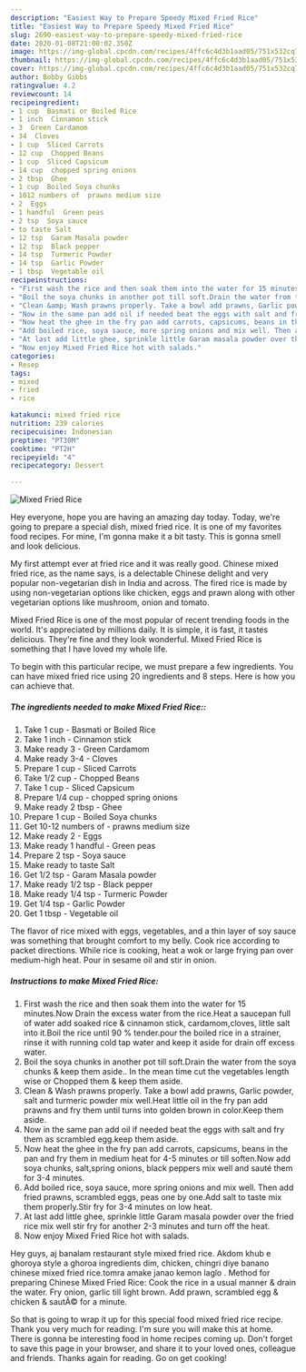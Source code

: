 ```yaml
---
description: "Easiest Way to Prepare Speedy Mixed Fried Rice"
title: "Easiest Way to Prepare Speedy Mixed Fried Rice"
slug: 2690-easiest-way-to-prepare-speedy-mixed-fried-rice
date: 2020-01-08T21:00:02.350Z
image: https://img-global.cpcdn.com/recipes/4ffc6c4d3b1aad05/751x532cq70/mixed-fried-rice-recipe-main-photo.jpg
thumbnail: https://img-global.cpcdn.com/recipes/4ffc6c4d3b1aad05/751x532cq70/mixed-fried-rice-recipe-main-photo.jpg
cover: https://img-global.cpcdn.com/recipes/4ffc6c4d3b1aad05/751x532cq70/mixed-fried-rice-recipe-main-photo.jpg
author: Bobby Gibbs
ratingvalue: 4.2
reviewcount: 14
recipeingredient:
- 1 cup  Basmati or Boiled Rice
- 1 inch  Cinnamon stick
- 3  Green Cardamom
- 34  Cloves
- 1 cup  Sliced Carrots
- 12 cup  Chopped Beans
- 1 cup  Sliced Capsicum
- 14 cup  chopped spring onions
- 2 tbsp  Ghee
- 1 cup  Boiled Soya chunks
- 1012 numbers of  prawns medium size
- 2  Eggs
- 1 handful  Green peas
- 2 tsp  Soya sauce
- to taste Salt
- 12 tsp  Garam Masala powder
- 12 tsp  Black pepper
- 14 tsp  Turmeric Powder
- 14 tsp  Garlic Powder
- 1 tbsp  Vegetable oil
recipeinstructions:
- "First wash the rice and then soak them into the water for 15 minutes.Now Drain the excess water from the rice.Heat a saucepan full of water add soaked rice &amp; cinnamon stick, cardamom,cloves, little salt into it.Boil the rice until 90 % tender.pour the boiled rice in a strainer, rinse it with running cold tap water and keep it aside for drain off excess water."
- "Boil the soya chunks in another pot till soft.Drain the water from the soya chunks &amp; keep them aside.. In the mean time cut the vegetables length wise or Chopped them &amp; keep them aside."
- "Clean &amp; Wash prawns properly. Take a bowl add prawns, Garlic powder, salt and turmeric powder mix well.Heat little oil in the fry pan add prawns and fry them until turns into golden brown in color.Keep them aside."
- "Now in the same pan add oil if needed beat the eggs with salt and fry them as scrambled egg.keep them aside."
- "Now heat the ghee in the fry pan add carrots, capsicums, beans in the pan and fry them in medium heat for 4-5 minutes or till soften.Now add soya chunks, salt,spring onions, black peppers mix well and sauté them for 3-4 minutes."
- "Add boiled rice, soya sauce, more spring onions and mix well. Then add fried prawns, scrambled eggs, peas one by one.Add salt to taste mix them properly.Stir fry for 3-4 minutes on low heat."
- "At last add little ghee, sprinkle little Garam masala powder over the fried rice mix well stir fry for another 2-3 minutes and turn off the heat."
- "Now enjoy Mixed Fried Rice hot with salads."
categories:
- Resep
tags:
- mixed
- fried
- rice

katakunci: mixed fried rice
nutrition: 239 calories
recipecuisine: Indonesian
preptime: "PT30M"
cooktime: "PT2H"
recipeyield: "4"
recipecategory: Dessert

---
```



![Mixed Fried Rice](https://img-global.cpcdn.com/recipes/4ffc6c4d3b1aad05/751x532cq70/mixed-fried-rice-recipe-main-photo.jpg)

Hey everyone, hope you are having an amazing day today. Today, we're going to prepare a special dish, mixed fried rice. It is one of my favorites food recipes. For mine, I'm gonna make it a bit tasty. This is gonna smell and look delicious.

My first attempt ever at fried rice and it was really good. Chinese mixed fried rice, as the name says, is a delectable Chinese delight and very popular non-vegetarian dish in India and across. The fired rice is made by using non-vegetarian options like chicken, eggs and prawn along with other vegetarian options like mushroom, onion and tomato.

Mixed Fried Rice is one of the most popular of recent trending foods in the world. It's appreciated by millions daily. It is simple, it is fast, it tastes delicious. They're fine and they look wonderful. Mixed Fried Rice is something that I have loved my whole life.


To begin with this particular recipe, we must prepare a few ingredients. You can have mixed fried rice using 20 ingredients and 8 steps. Here is how you can achieve that.

##### The ingredients needed to make Mixed Fried Rice::

1. Take 1 cup - Basmati or Boiled Rice
1. Take 1 inch - Cinnamon stick
1. Make ready 3 - Green Cardamom
1. Make ready 3-4 - Cloves
1. Prepare 1 cup - Sliced Carrots
1. Take 1/2 cup - Chopped Beans
1. Take 1 cup - Sliced Capsicum
1. Prepare 1/4 cup - chopped spring onions
1. Make ready 2 tbsp - Ghee
1. Prepare 1 cup - Boiled Soya chunks
1. Get 10-12 numbers of - prawns medium size
1. Make ready 2 - Eggs
1. Make ready 1 handful - Green peas
1. Prepare 2 tsp - Soya sauce
1. Make ready to taste Salt
1. Get 1/2 tsp - Garam Masala powder
1. Make ready 1/2 tsp - Black pepper
1. Make ready 1/4 tsp - Turmeric Powder
1. Get 1/4 tsp - Garlic Powder
1. Get 1 tbsp - Vegetable oil


The flavor of rice mixed with eggs, vegetables, and a thin layer of soy sauce was something that brought comfort to my belly. Cook rice according to packet directions. While rice is cooking, heat a wok or large frying pan over medium-high heat. Pour in sesame oil and stir in onion. 

##### Instructions to make Mixed Fried Rice:

1. First wash the rice and then soak them into the water for 15 minutes.Now Drain the excess water from the rice.Heat a saucepan full of water add soaked rice &amp; cinnamon stick, cardamom,cloves, little salt into it.Boil the rice until 90 % tender.pour the boiled rice in a strainer, rinse it with running cold tap water and keep it aside for drain off excess water.
1. Boil the soya chunks in another pot till soft.Drain the water from the soya chunks &amp; keep them aside.. In the mean time cut the vegetables length wise or Chopped them &amp; keep them aside.
1. Clean &amp; Wash prawns properly. Take a bowl add prawns, Garlic powder, salt and turmeric powder mix well.Heat little oil in the fry pan add prawns and fry them until turns into golden brown in color.Keep them aside.
1. Now in the same pan add oil if needed beat the eggs with salt and fry them as scrambled egg.keep them aside.
1. Now heat the ghee in the fry pan add carrots, capsicums, beans in the pan and fry them in medium heat for 4-5 minutes or till soften.Now add soya chunks, salt,spring onions, black peppers mix well and sauté them for 3-4 minutes.
1. Add boiled rice, soya sauce, more spring onions and mix well. Then add fried prawns, scrambled eggs, peas one by one.Add salt to taste mix them properly.Stir fry for 3-4 minutes on low heat.
1. At last add little ghee, sprinkle little Garam masala powder over the fried rice mix well stir fry for another 2-3 minutes and turn off the heat.
1. Now enjoy Mixed Fried Rice hot with salads.


Hey guys, aj banalam restaurant style mixed fried rice. Akdom khub e ghoroya style a ghoroa ingredients dim, chicken, chingri diye banano chinese mixed fried rice.tomra amake janao kemon laglo . Method for preparing Chinese Mixed Fried Rice: Cook the rice in a usual manner &amp; drain the water. Fry onion, garlic till light brown. Add prawn, scrambled egg &amp; chicken &amp; sautÃ© for a minute. 

So that is going to wrap it up for this special food mixed fried rice recipe. Thank you very much for reading. I'm sure you will make this at home. There is gonna be interesting food in home recipes coming up. Don't forget to save this page in your browser, and share it to your loved ones, colleague and friends. Thanks again for reading. Go on get cooking!
